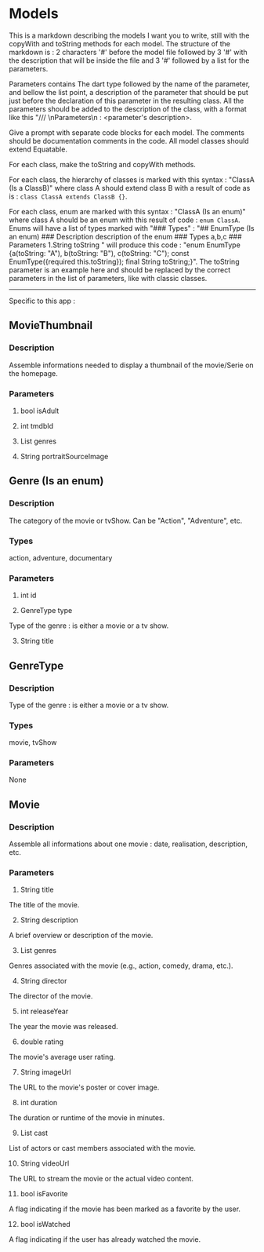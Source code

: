 # Models

This is a markdown describing the models I want you to write, still with the copyWith and toString methods for each model. The structure of the markdown is : 2 characters '#' before the model file followed by 3 '#' with the description that will be inside the file and 3 '#' followed by a list for the parameters.

Parameters contains The dart type followed by the name of the parameter, and bellow the list point, a description of the parameter that should be put just before the declaration of this parameter in the resulting class. All the parameters should be added to the description of the class, with a format like this "/// <description> \nParameters\n<parameter> : <parameter's description>.

Give a prompt with separate code blocks for each model. The comments should be documentation comments in the code. All model classes should extend Equatable.

For each class, make the toString and copyWith methods.

For each class, the hierarchy of classes is marked with this syntax : "ClassA (Is a ClassB)" where class A should extend class B with a result of code as is : `class ClassA extends ClassB {}`.

For each class, enum are marked with this syntax : "ClassA (Is an enum)" where class A should be an enum with this result of code : `enum ClassA`.
Enums will have a list of types marked with "### Types" : "## EnumType (Is an enum) ### Description description of the enum ### Types a,b,c ### Parameters 1.String toString " will produce this code : "enum EnumType {a(toString: "A"), b(toString: "B"), c(toString: "C"); const EnumType({required this.toString}); final String toString;}". The toString parameter is an example here and should be replaced by the correct parameters in the list of parameters, like with classic classes.

---

Specific to this app :

## MovieThumbnail

### Description

Assemble informations needed to display a thumbnail of the movie/Serie on the homepage.

### Parameters

1. bool isAdult

2. int tmdbId

3. List<Genre> genres

4. String portraitSourceImage

## Genre (Is an enum)

### Description

The category of the movie or tvShow. Can be "Action", "Adventure", etc.

### Types

action, adventure, documentary

### Parameters

1. int id

2. GenreType type

Type of the genre : is either a movie or a tv show.

3. String title

## GenreType

### Description

Type of the genre : is either a movie or a tv show.

### Types

movie, tvShow

### Parameters

None

## Movie

### Description

Assemble all informations about one movie : date, realisation, description, etc.

### Parameters

1. String title

The title of the movie.

2. String description

A brief overview or description of the movie.

3. List<String> genres

Genres associated with the movie (e.g., action, comedy, drama, etc.).

4. String director

The director of the movie.

5. int releaseYear

The year the movie was released.

6. double rating

The movie's average user rating.

7. String imageUrl

The URL to the movie's poster or cover image.

8. int duration

The duration or runtime of the movie in minutes.

9. List<String> cast

List of actors or cast members associated with the movie.

10. String videoUrl

The URL to stream the movie or the actual video content.

11. bool isFavorite

A flag indicating if the movie has been marked as a favorite by the user.

12. bool isWatched

A flag indicating if the user has already watched the movie.
